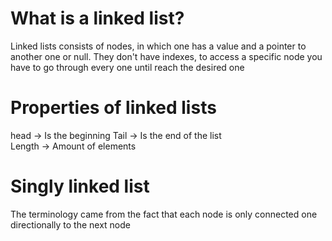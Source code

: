 # What is a linked list?

Linked lists consists of nodes, in which one has a value and a pointer to another one or null. They don't have indexes, to access a specific node you have to go through every one until reach the desired one

# Properties of linked lists

head -> Is the beginning
Tail -> Is the end of the list  
Length -> Amount of elements

# Singly linked list

The terminology came from the fact that each node is only connected one directionally to the next node
